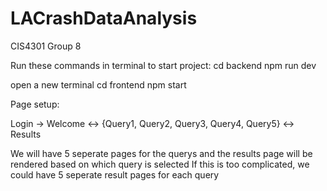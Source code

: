 # LACrashDataAnalysis
CIS4301 Group 8

Run these commands in terminal to start project:
cd backend
npm run dev

open a new terminal
cd frontend
npm start

Page setup:

Login -> Welcome <-> {Query1, Query2, Query3, Query4, Query5} <-> Results

We will have 5 seperate pages for the querys and the results page will be rendered based on which query is selected
If this is too complicated, we could have 5 seperate result pages for each query